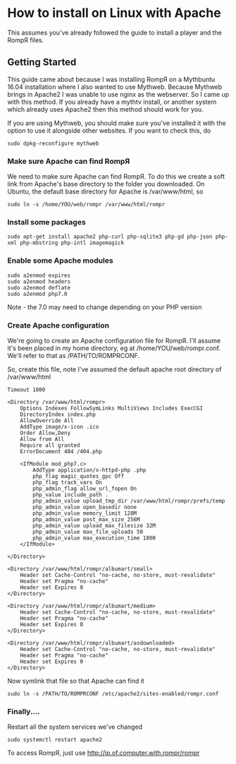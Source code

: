 # How to install on Linux with Apache

This assumes you've already followed the guide to install a player and the RompЯ files.

## Getting Started

This guide came about because I was installing RompЯ on a Mythbuntu 16.04 installation where I also wanted to use Mythweb. Because Mythweb brings in Apache2 I was unable to use nginx as the webserver. So I came up with this method. If you already have a mythtv install, or another system which already uses Apache2 then this method should work for you.

If you are using Mythweb, you should make sure you've installed it with the option to use it alongside other websites. If you want to check this, do

    sudo dpkg-reconfigure mythweb

### Make sure Apache can find RompЯ

We need to make sure Apache can find RompЯ. To do this we create a soft link from Apache's base directory to the folder you downloaded. On Ubuntu, the default base directory for Apache is /var/www/html, so

    sudo ln -s /home/YOU/web/rompr /var/www/html/rompr


### Install some packages

    sudo apt-get install apache2 php-curl php-sqlite3 php-gd php-json php-xml php-mbstring php-intl imagemagick


### Enable some Apache modules

    sudo a2enmod expires
    sudo a2enmod headers
    sudo a2enmod deflate
    sudo a2enmod php7.0

Note - the 7.0 may need to change depending on your PHP version

### Create Apache configuration

We're going to create an Apache configuration file for RompЯ. I'll assume it's been placed in my home directory, eg at /home/YOU/web/rompr.conf. We'll refer to that as /PATH/TO/ROMPRCONF.

So, create this file, note I've assumed the default apache root directory of /var/www/html

    Timeout 1800

    <Directory /var/www/html/rompr>
        Options Indexes FollowSymLinks MultiViews Includes ExecCGI
        DirectoryIndex index.php
        AllowOverride All
        AddType image/x-icon .ico
        Order Allow,Deny
        Allow from All
        Require all granted
        ErrorDocument 404 /404.php

        <IfModule mod_php7.c>
            AddType application/x-httpd-php .php
            php_flag magic_quotes_gpc Off
            php_flag track_vars On
            php_admin_flag allow_url_fopen On
            php_value include_path .
            php_admin_value upload_tmp_dir /var/www/html/rompr/prefs/temp
            php_admin_value open_basedir none
            php_admin_value memory_limit 128M
            php_admin_value post_max_size 256M
            php_admin_value upload_max_filesize 32M
            php_admin_value max_file_uploads 50
            php_admin_value max_execution_time 1800
        </IfModule>

    </Directory>

    <Directory /var/www/html/rompr/albumart/small>
        Header set Cache-Control "no-cache, no-store, must-revalidate"
        Header set Pragma "no-cache"
        Header set Expires 0
    </Directory>

    <Directory /var/www/html/rompr/albumart/medium>
        Header set Cache-Control "no-cache, no-store, must-revalidate"
        Header set Pragma "no-cache"
        Header set Expires 0
    </Directory>

    <Directory /var/www/html/rompr/albumart/asdownloaded>
        Header set Cache-Control "no-cache, no-store, must-revalidate"
        Header set Pragma "no-cache"
        Header set Expires 0
    </Directory>

Now symlink that file so that Apache can find it

    sudo ln -s /PATH/TO/ROMPRCONF /etc/apache2/sites-enabled/rompr.conf

### Finally....

Restart all the system services we've changed

    sudo systemctl restart apache2

To access RompЯ, just use http://ip.of.computer.with.rompr/rompr
